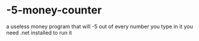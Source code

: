 # -5-money-counter
a useless money program that will -5 out of every number you type in it you need .net installed to run it
